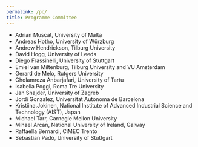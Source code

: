 ```yaml
---
permalink: /pc/
title: Programme Committee
---
```


- Adrian Muscat, University of Malta
- Andreas Hotho, University of Würzburg
- Andrew Hendrickson, Tilburg University
- David Hogg, University of Leeds
- Diego Frassinelli, University of Stuttgart
- Emiel van Miltenburg, Tilburg University and VU Amsterdam
- Gerard de Melo, Rutgers University
- Gholamreza Anbarjafari, University of Tartu
- Isabella Poggi, Roma Tre University
- Jan Snajder, University of Zagreb
- Jordi Gonzalez, Universitat Autònoma de Barcelona
- Kristiina.Jokinen, National Institute of Advanced Industrial Science and Technology (AIST), Japan
- Michael Tarr, Carnegie Mellon University
- Mihael Arcan,  National University of Ireland, Galway
- Raffaella Bernardi, CiMEC Trento
- Sebastian Padó, University of Stuttgart